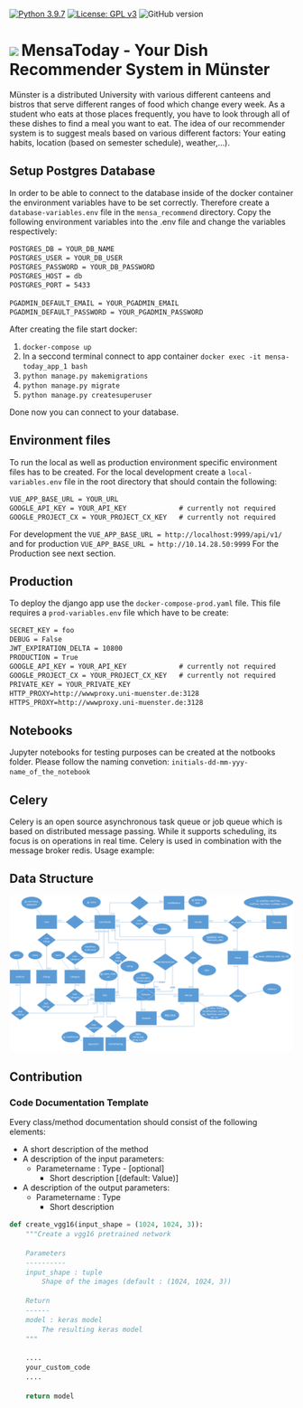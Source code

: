 [![Python 3.9.7](https://img.shields.io/badge/python-3.9-orange.svg)](https://www.python.org/downloads/release/python-390/) [![License: GPL v3](https://img.shields.io/badge/License-GPLv3-blue.svg)](https://www.gnu.org/licenses/gpl-3.0) ![GitHub version](https://img.shields.io/github/v/release/erikzimmermann/mensa-today?color=green&include_prereleases)

# <img src="https://github.com/erikzimmermann/mensa-today/blob/development/frontend/src/assets/logo.png" height="24" style="margin-right:5px;"/><span>MensaToday - Your Dish Recommender System in Münster</span>

Münster is a distributed University with various different canteens and bistros that serve different ranges of food which change every week. As a student who eats at those places frequently, you have to look through all of these dishes to find a meal you want to eat. The idea of our recommender system is to suggest meals based on various different factors: Your eating habits, location (based on semester schedule), weather,…).

## Setup Postgres Database

In order to be able to connect to the database inside of the docker container the environment variables have to be set correctly. Therefore create a `database-variables.env` file in the `mensa_recommend` directory. Copy the following environment variables into the .env file and change the variables respectively:

```
POSTGRES_DB = YOUR_DB_NAME
POSTGRES_USER = YOUR_DB_USER
POSTGRES_PASSWORD = YOUR_DB_PASSWORD
POSTGRES_HOST = db
POSTGRES_PORT = 5433

PGADMIN_DEFAULT_EMAIL = YOUR_PGADMIN_EMAIL
PGADMIN_DEFAULT_PASSWORD = YOUR_PGADMIN_PASSWORD
```

After creating the file start docker:

1. `docker-compose up`
2. In a seccond terminal connect to app container `docker exec -it mensa-today_app_1 bash`
3. `python manage.py makemigrations`
4. `python manage.py migrate`
5. `python manage.py createsuperuser`

Done now you can connect to your database.

## Environment files

To run the local as well as production environment specific environment files has to be created. For the local development create a `local-variables.env` file in the root directory that should contain the following:

```
VUE_APP_BASE_URL = YOUR_URL
GOOGLE_API_KEY = YOUR_API_KEY             # currently not required
GOOGLE_PROJECT_CX = YOUR_PROJECT_CX_KEY   # currently not required
```

For development the `VUE_APP_BASE_URL = http://localhost:9999/api/v1/` and for production `VUE_APP_BASE_URL = http://10.14.28.50:9999`
For the Production see next section.

## Production

To deploy the django app use the `docker-compose-prod.yaml` file. This file requires a `prod-variables.env` file which have to be create:

```
SECRET_KEY = foo
DEBUG = False
JWT_EXPIRATION_DELTA = 10800
PRODUCTION = True
GOOGLE_API_KEY = YOUR_API_KEY             # currently not required
GOOGLE_PROJECT_CX = YOUR_PROJECT_CX_KEY   # currently not required
PRIVATE_KEY = YOUR_PRIVATE_KEY
HTTP_PROXY=http://wwwproxy.uni-muenster.de:3128
HTTPS_PROXY=http://wwwproxy.uni-muenster.de:3128
```

## Notebooks

Jupyter notebooks for testing purposes can be created at the notbooks folder. Please follow the naming convetion: `initials-dd-mm-yyy-name_of_the_notebook`

## Celery

Celery is an open source asynchronous task queue or job queue which is based on distributed message passing. While it supports scheduling, its focus is on operations in real time. Celery is used in combination with the message broker redis. Usage example:

## Data Structure

![erm](ERM.png)

## Contribution

### Code Documentation Template

Every class/method documentation should consist of the following elements:

- A short description of the method
- A description of the input parameters:
  - Parametername : Type - [optional]
    - Short description [(default: Value)]
- A description of the output parameters:
  - Parametername : Type
    - Short description

```Python
def create_vgg16(input_shape = (1024, 1024, 3)):
    """Create a vgg16 pretrained network

    Parameters
    ----------
    input_shape : tuple
        Shape of the images (default : (1024, 1024, 3))

    Return
    ------
    model : keras model
        The resulting keras model
    """

    ....
    your_custom_code
    ....

    return model
```

